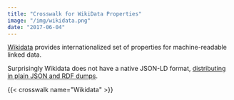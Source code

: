 ```yaml
---
title: "Crosswalk for WikiData Properties"
image: "/img/wikidata.png"
date: "2017-06-04"
---
```


[Wikidata](https://www.wikidata.org/wiki/Wikidata:Introduction) provides internationalized set of properties for machine-readable linked data.

Surprisingly Wikidata does not have a native JSON-LD format,
[distributing in plain JSON and RDF dumps](https://www.wikidata.org/wiki/Wikidata:Database_download).

{{< crosswalk name="Wikidata" >}}
